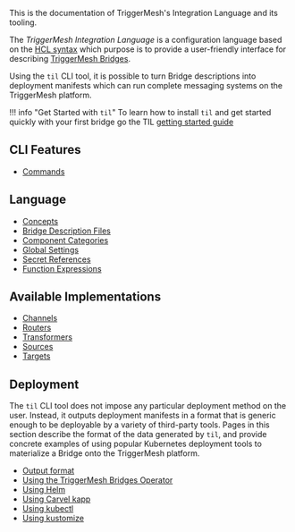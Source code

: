 This is the documentation of TriggerMesh's Integration Language and its tooling.

The _TriggerMesh Integration Language_ is a configuration language based on the [HCL syntax](https://github.com/hashicorp/hcl/blob/main/hclsyntax/spec.md) which purpose is to provide a user-friendly interface for describing [TriggerMesh Bridges](https://www.triggermesh.com/integrations).

Using the `til` CLI tool, it is possible to turn Bridge descriptions into deployment manifests which can run complete messaging systems on the TriggerMesh platform.

!!! info "Get Started with `til`"
    To learn how to install `til` and get started quickly with your first bridge go the TIL [getting started guide](../guides/tilgettingstarted.md)


## CLI Features

- [Commands](Commands.md)

## Language

- [Concepts](Concepts.md)
- [Bridge Description Files](Bridge-Description-Files.md)
- [Component Categories](Component-Categories.md)
- [Global Settings](Global-Settings.md)
- [Secret References](Secret-References.md)
- [Function Expressions](Function-Expressions.md)

## Available Implementations

- [Channels](Channels.md)
- [Routers](Routers.md)
- [Transformers](Transformers.md)
- [Sources](Sources.md)
- [Targets](Targets.md)

## Deployment

The `til` CLI tool does not impose any particular deployment method on the user. Instead, it outputs deployment manifests in a format that is generic enough to be deployable by a variety of third-party tools. Pages in this section describe the format of the data generated by `til`, and provide concrete examples of using popular Kubernetes deployment tools to materialize a Bridge onto the TriggerMesh platform.

- [Output format](Output-Format.md)
- [Using the TriggerMesh Bridges Operator](Bridges-Operator.md)
- [Using Helm](Helm.md)
- [Using Carvel kapp](Carvel-kapp.md)
- [Using kubectl](Kubectl.md)
- [Using kustomize](Kustomize.md)
